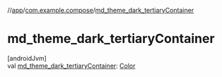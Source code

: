 //[app](../../index.md)/[com.example.compose](index.md)/[md_theme_dark_tertiaryContainer](md_theme_dark_tertiary-container.md)

# md_theme_dark_tertiaryContainer

[androidJvm]\
val [md_theme_dark_tertiaryContainer](md_theme_dark_tertiary-container.md): [Color](https://developer.android.com/reference/kotlin/androidx/compose/ui/graphics/Color.html)
